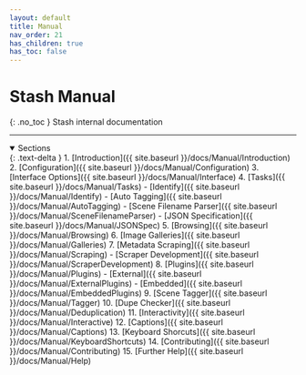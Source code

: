 ```yaml
---
layout: default
title: Manual
nav_order: 21
has_children: true
has_toc: false
---
```

# **Stash Manual**
{: .no_toc }
Stash internal documentation

---

<details open markdown="block">
  <summary>
    Sections
  </summary>
{: .text-delta }
1. [Introduction]({{ site.baseurl }}/docs/Manual/Introduction)
2. [Configuration]({{ site.baseurl }}/docs/Manual/Configuration)
3. [Interface Options]({{ site.baseurl }}/docs/Manual/Interface)
4. [Tasks]({{ site.baseurl }}/docs/Manual/Tasks)
  - [Identify]({{ site.baseurl }}/docs/Manual/Identify)
  - [Auto Tagging]({{ site.baseurl }}/docs/Manual/AutoTagging)
  - [Scene Filename Parser]({{ site.baseurl }}/docs/Manual/SceneFilenameParser)
  - [JSON Specification]({{ site.baseurl }}/docs/Manual/JSONSpec)
5. [Browsing]({{ site.baseurl }}/docs/Manual/Browsing)
6. [Image Galleries]({{ site.baseurl }}/docs/Manual/Galleries)
7. [Metadata Scraping]({{ site.baseurl }}/docs/Manual/Scraping)
  - [Scraper Development]({{ site.baseurl }}/docs/Manual/ScraperDevelopment)
8. [Plugins]({{ site.baseurl }}/docs/Manual/Plugins)
  - [External]({{ site.baseurl }}/docs/Manual/ExternalPlugins)
  - [Embedded]({{ site.baseurl }}/docs/Manual/EmbeddedPlugins)
9. [Scene Tagger]({{ site.baseurl }}/docs/Manual/Tagger)
10. [Dupe Checker]({{ site.baseurl }}/docs/Manual/Deduplication)
11. [Interactivity]({{ site.baseurl }}/docs/Manual/Interactive)
12. [Captions]({{ site.baseurl }}/docs/Manual/Captions)
13. [Keyboard Shorcuts]({{ site.baseurl }}/docs/Manual/KeyboardShortcuts)
14. [Contributing]({{ site.baseurl }}/docs/Manual/Contributing)
15. [Further Help]({{ site.baseurl }}/docs/Manual/Help)
</details>